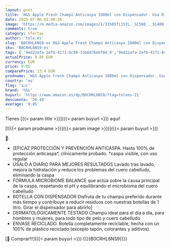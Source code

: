 ```yaml
---
layout: post
title: 'H&S Apple Fresh Champú Anticaspa 1000ml con Dispensador. Uso Diario. Hasta 100% de Protección Anticaspa  Clínicamente Probado. Para Todo Tipo de Pelo'
date: 2025-07-06 02:48:16
image: 'https://m.media-amazon.com/images/I/31h05fi1StL._SL500_._SL400_.jpg'
comments: true
category: ofertas
author: 'tole.es'
slug: 'B0CRHL6NS9-es H&S Apple Fresh Champú Anticaspa 1000ml con Dispensador....'
sku: 'B0CRHL6NS9-es'
tags: [ '9ed22afa-2efb-4171-8c99-31b8476ebf6d_0','9ed22afa-2efb-4171-8c99-31b8476ebf6d_1101','9ed22afa-2efb-4171-8c99-31b8476ebf6d_5001','Alimentación y bebidas','Arborist Merchandising Root','Belleza','Champú y acondicionador','Champús','Cuidado del cabello','Self Service','Special Features Stores','Top Brands Beauty Haircare','Top Brands Beauty Selection','apple','h&s','top brands_beauty','🇪🇸', ]
actualPrice: 9.85 EUR
currency: EUR
price: 9.85
comparePrice: 13.4 EUR
prodname: 'H&S Apple Fresh Champú Anticaspa 1000ml con Dispensador. Uso Diario. Hasta 100% de Protección Anticaspa  Clínicamente Probado. Para Todo Tipo de Pelo'
country: 'es'
flag: '🇪🇸'
brand: 'h&s'
buyurl: 'https://www.amazon.es/dp/B0CRHL6NS9/?tag=tolees-21'
descuento: '26.49'
average: '9.85'
---
```


Tienes [{{< param title >}}]({{< param buyurl >}}) aqui!

[![{{< param prodname >}}]({{< param image >}})]({{< param buyurl >}})

🔎:

- [EFICAZ PROTECCIÓN Y PREVENCIÓN ANTICASPA. Hasta 100% de protección anticaspa*, clínicamente probado. *caspa visible, con uso regular
- ÚSALO A DIARIO PARA MEJORES RESULTADOS Lavado tras lavado, mejora la hidratación y reduce los problemas del cuero cabelludo, eliminando la caspa
- FÓRMULA MICROBIOME BALANCE que actúa sobre la causa principal de la caspa, respetando el pH y equilibrando el microbioma del cuero cabelludo
- BOTELLA CON DISPENSADOR Disfruta de tu champú preferido durante más tiempo y contribuye a reducir residuos con nuestras botellas de 1 litro. Girar el dispensador para abrirlo]
- DERMATOLÓGICAMENTE TESTADO Champú ideal para el día a día, para hombres y mujeres, para todo tipo de pelo y cuero cabelludo
- ENVASE RECICLADO. Botella completamente reciclable, hecha con un 100% de plástico reciclado (excepto tapón, colorantes y aditivos)

[🛒 Comprar!!!]({{< param buyurl >}})
{{<world>}}B0CRHL6NS9{{</world>}}
